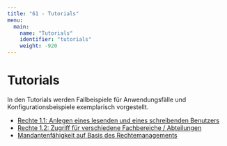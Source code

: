 ```yaml
---
title: "61 - Tutorials"
menu:
  main:
    name: "Tutorials"
    identifier: "tutorials"
    weight: -920
---
```

# Tutorials

In den Tutorials werden Fallbeispiele für Anwendungsfälle und Konfigurationsbeispiele exemplarisch vorgestellt.

* [Rechte 1.1: Anlegen eines lesenden und eines schreibenden Benutzers](rechte1_1) 
* [Rechte 1.2: Zugriff für verschiedene Fachbereiche / Abteilungen](rechte1_2) 
* [Mandantenfähigkeit auf Basis des Rechtemanagements](mandanten) 

